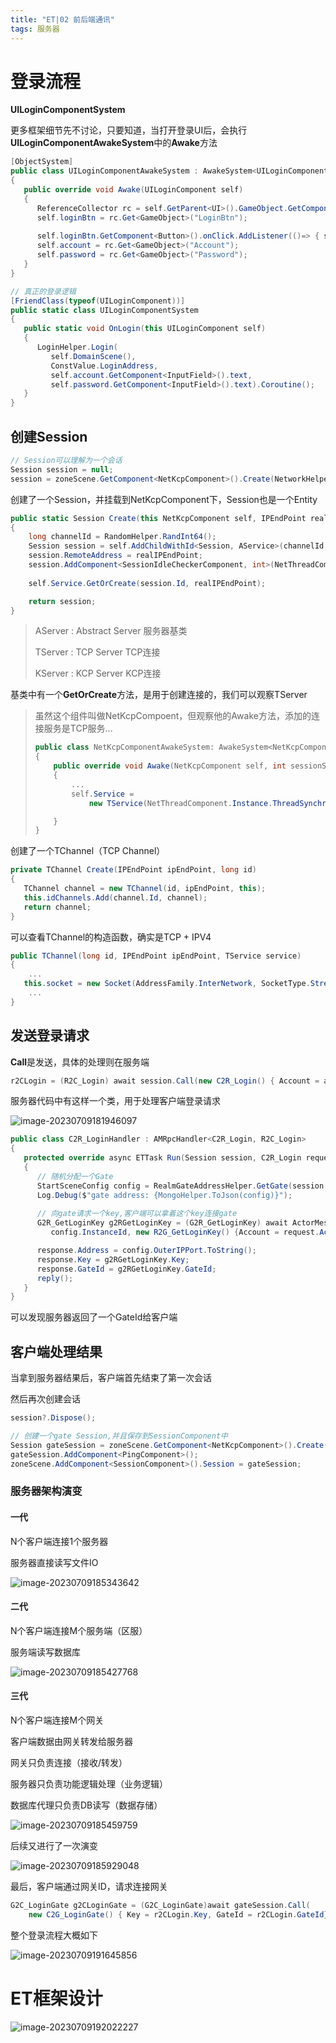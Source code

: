 ```yaml
---
title: "ET|02 前后端通讯"
tags: 服务器
---
```


# 登录流程

**UILoginComponentSystem**

更多框架细节先不讨论，只要知道，当打开登录UI后，会执行**UILoginComponentAwakeSystem**中的**Awake**方法

```c#
[ObjectSystem]
public class UILoginComponentAwakeSystem : AwakeSystem<UILoginComponent>
{
   public override void Awake(UILoginComponent self)
   {
      ReferenceCollector rc = self.GetParent<UI>().GameObject.GetComponent<ReferenceCollector>();
      self.loginBtn = rc.Get<GameObject>("LoginBtn");
      
      self.loginBtn.GetComponent<Button>().onClick.AddListener(()=> { self.OnLogin(); });
      self.account = rc.Get<GameObject>("Account");
      self.password = rc.Get<GameObject>("Password");
   }
}

// 真正的登录逻辑
[FriendClass(typeof(UILoginComponent))]
public static class UILoginComponentSystem
{
   public static void OnLogin(this UILoginComponent self)
   {
      LoginHelper.Login(
         self.DomainScene(), 
         ConstValue.LoginAddress, 
         self.account.GetComponent<InputField>().text, 
         self.password.GetComponent<InputField>().text).Coroutine();
   }
}
```

## 创建Session

```c#
// Session可以理解为一个会话
Session session = null;
session = zoneScene.GetComponent<NetKcpComponent>().Create(NetworkHelper.ToIPEndPoint(address));
```

创建了一个Session，并挂载到NetKcpComponent下，Session也是一个Entity

```c#
public static Session Create(this NetKcpComponent self, IPEndPoint realIPEndPoint)
{
    long channelId = RandomHelper.RandInt64();
    Session session = self.AddChildWithId<Session, AService>(channelId, self.Service);
    session.RemoteAddress = realIPEndPoint;
    session.AddComponent<SessionIdleCheckerComponent, int>(NetThreadComponent.checkInteral);
    
    self.Service.GetOrCreate(session.Id, realIPEndPoint);

    return session;
}
```

> AServer : Abstract Server 服务器基类
>
> TServer : TCP Server TCP连接
>
> KServer : KCP Server KCP连接

基类中有一个**GetOrCreate**方法，是用于创建连接的，我们可以观察TServer

> 虽然这个组件叫做NetKcpCompoent，但观察他的Awake方法，添加的连接服务是TCP服务...
>
> ```c#
> public class NetKcpComponentAwakeSystem: AwakeSystem<NetKcpComponent, int>
> {
>     public override void Awake(NetKcpComponent self, int sessionStreamDispatcherType)
>     {
>         ...
>         self.Service = 
>             new TService(NetThreadComponent.Instance.ThreadSynchronizationContext, ServiceType.Outer);
> 
>     }
> }
> ```

创建了一个TChannel（TCP Channel）

```c#
private TChannel Create(IPEndPoint ipEndPoint, long id)
{
   TChannel channel = new TChannel(id, ipEndPoint, this);
   this.idChannels.Add(channel.Id, channel);
   return channel;
}
```

可以查看TChannel的构造函数，确实是TCP + IPV4

```c#
public TChannel(long id, IPEndPoint ipEndPoint, TService service)
{
    ...
   this.socket = new Socket(AddressFamily.InterNetwork, SocketType.Stream, ProtocolType.Tcp);
	...
}
```

## 发送登录请求

**Call**是发送，具体的处理则在服务端

```c#
r2CLogin = (R2C_Login) await session.Call(new C2R_Login() { Account = account, Password = password });
```

服务器代码中有这样一个类，用于处理客户端登录请求

![image-20230709181946097](https://cdn.jsdelivr.net/gh/Gasskin/CloudImg/img202307091819127.png)

```c#
public class C2R_LoginHandler : AMRpcHandler<C2R_Login, R2C_Login>
{
   protected override async ETTask Run(Session session, C2R_Login request, R2C_Login response, Action reply)
   {
      // 随机分配一个Gate
      StartSceneConfig config = RealmGateAddressHelper.GetGate(session.DomainZone());
      Log.Debug($"gate address: {MongoHelper.ToJson(config)}");
      
      // 向gate请求一个key,客户端可以拿着这个key连接gate
      G2R_GetLoginKey g2RGetLoginKey = (G2R_GetLoginKey) await ActorMessageSenderComponent.Instance.Call(
         config.InstanceId, new R2G_GetLoginKey() {Account = request.Account});

      response.Address = config.OuterIPPort.ToString();
      response.Key = g2RGetLoginKey.Key;
      response.GateId = g2RGetLoginKey.GateId;
      reply();
   }
}
```

可以发现服务器返回了一个GateId给客户端

## 客户端处理结果

当拿到服务器结果后，客户端首先结束了第一次会话

然后再次创建会话

```c#
session?.Dispose();

// 创建一个gate Session,并且保存到SessionComponent中
Session gateSession = zoneScene.GetComponent<NetKcpComponent>().Create(NetworkHelper.ToIPEndPoint(r2CLogin.Address));
gateSession.AddComponent<PingComponent>();
zoneScene.AddComponent<SessionComponent>().Session = gateSession;
```

### 服务器架构演变

#### 一代

N个客户端连接1个服务器

服务器直接读写文件IO

![image-20230709185343642](https://cdn.jsdelivr.net/gh/Gasskin/CloudImg/img202307091853753.png)

#### 二代

N个客户端连接M个服务端（区服）

服务端读写数据库

![image-20230709185427768](https://cdn.jsdelivr.net/gh/Gasskin/CloudImg/img202307091854888.png)

#### 三代

N个客户端连接M个网关

客户端数据由网关转发给服务器

网关只负责连接（接收/转发）

服务器只负责功能逻辑处理（业务逻辑）

数据库代理只负责DB读写（数据存储）

![image-20230709185459759](https://cdn.jsdelivr.net/gh/Gasskin/CloudImg/img202307091854886.png)

后续又进行了一次演变

![image-20230709185929048](https://cdn.jsdelivr.net/gh/Gasskin/CloudImg/img202307091859170.png)

最后，客户端通过网关ID，请求连接网关

```c#
G2C_LoginGate g2CLoginGate = (G2C_LoginGate)await gateSession.Call(
    new C2G_LoginGate() { Key = r2CLogin.Key, GateId = r2CLogin.GateId});
```

整个登录流程大概如下

![image-20230709191645856](https://cdn.jsdelivr.net/gh/Gasskin/CloudImg/img202307091916963.png)

# ET框架设计

![image-20230709192022227](https://cdn.jsdelivr.net/gh/Gasskin/CloudImg/img202307091920337.png)















